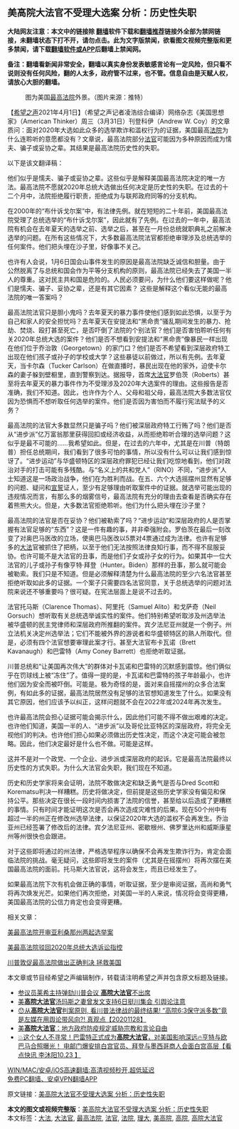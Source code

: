  <h2>美高院大法官不受理大选案 分析：历史性失职</h2> <p class="notice"><b>大陆网友注意：本文中的链接除 <a href="https://github.com/bannedbook/fanqiang" >翻墙</a>软件下载和<a href="https://github.com/killgcd/justmysocks/blob/master/README.md">翻墙推荐</a>链接外全部为禁网链接，未翻墙状态下打不开，请勿点击。此为文字版禁闻，欲看图文视频完整版和更多禁闻，请下载<a href="https://github.com/bannedbook/fanqiang">翻墙软件或APP</a>后翻墙上禁闻网。</p><p>备注：翻墙看新闻非常安全，翻墙以真实身份发表敏感言论有一定风险，但只看不说则没有任何风险，翻的人太多，政府管不过来，也不管。信息自由是天赋人权，请放心大胆的翻墙。</b></p>  <div class="entry"> <figure> <p><figcaption>图为美国<a href="https://www.bannedbook.org/bnews/tag/%e6%9c%80%e9%ab%98%e6%b3%95%e9%99%a2/" class="st_tag internal_tag" rel="tag" title="标签 最高法院 下的日志">最高法院</a>外景。（图片来源：推特）</figcaption></figure> <p>【<span class='wp_keywordlink_affiliate'><a href="https://www.soundofhope.org" title="希望之声" target="_blank">希望之声</a></span>2021年4月1日】（希望之声记者凌浩综合编译）网络杂志《美国思想家》（American Thinker）周三（3月31日）刊登科伊（Andrew W. Coy）的文章质问：面对2020年大选如此众多的选举欺诈和滥权行为的证据，美国最高<a href="https://www.bannedbook.org/bnews/tag/%e6%b3%95%e9%99%a2/" class="st_tag internal_tag" rel="tag" title="标签 法院 下的日志">法院</a>为什么连聆听的意愿都没有？文章说，最高法院部分<a href="https://www.bannedbook.org/bnews/tag/%E6%B3%95%E5%AE%98/" class="st_tag internal_tag" rel="tag" title="标签 法官 下的日志">法官</a>可能因为多种原因而成为懦夫、骗子或妥协之辈。其结果是最高法院历史性的失职。</p> <p>以下是该文翻译稿：</p> <p>他们似乎是懦夫、骗子或妥协之辈。这些似乎是解释美国最高法院决定的唯一方法。最高法院不愿就2020年总统大选做出任何决定是历史性的失职。在过去的十二个月中，法院拒绝履行职责，拒绝成为与联邦政府同等的分支机构。</p> <p>在2000年的“布什诉戈尔案”中，有法律先例。就在短短的二十年前，美国最高法院受理了总统选举的“布什诉戈尔案”，因此就有了先例。在过去的一年中，最高法院有机会在去年夏天的选举之前、选举之后，甚至在一月份总统就职典礼之前解决选举的问题。在所有这些情况下，大多数最高法院法官都拒绝审理涉及总统选举的任何案件。他们把头埋在沙子里，好像事不关己。</p> <p>也许有人会说，1月6日国会山事件发生的原因是最高法院缺乏诚信和胆量。由于公然脱离了与总统和国会作为平等分支机构的原则，最高法院已经失去了美国一半人的尊重。这对民主共和国是危险的。人民必须要问，为什么他们要这样做呢？他们是懦夫、骗子、妥协之辈，还是有其它因素？ 这些是解释这个看似无能的最高法院的唯一答案吗？</p>  <p>最高法院法官只是胆小鬼吗？去年夏天的暴力事件使他们感到如此恐惧，以至于为自己和家人的安全担忧吗？去年夏天在安提法和“黑命贵”骚乱期间发生的暴力、抢劫、焚烧、殴打甚至死亡，是否吓倒了法院的个别法官？他们是否害怕聆听任何有关2020年总统大选的案件？他们是否不想看到安提法和“黑命贵”像暴民一样出现在他们位于乔治敦（Georgetown）的家门口？他们是否不希望看到深层政府特工出现在他们孩子或孙子的学校或大学？这些暴徒以前做过，所以有先例。去年夏天，当卡尔森（Tucker Carlson）在做直播时，暴民出现在他的家外，迫使卡尔森的妻子躲到壁橱里，直到警察到达。据报导，首席<a href="https://www.bannedbook.org/bnews/tag/%e5%a4%a7%e6%b3%95%e5%ae%98/" class="st_tag internal_tag" rel="tag" title="标签 大法官 下的日志">大法官</a>罗伯茨（Roberts）甚至将去年夏天的暴力事件作为不受理涉及2020年大选案件的理由。这些报告是否准确，我们不知道。因此，也许作为个人、父母和祖父母，最高法院大多数法官仅因为恐惧而不想听取任何选举的案件。他们是否因为害怕而不履行宪法赋予的义务？</p> <p>最高法院的法官大多数显然只是骗子吗？他们被深层政府特工行贿了吗？他们是否从“进步派”亿万富翁那里获得回扣或经济收益，从而拒绝聆听合理的选举问题？这似乎是最不可能的&#8230;&#8230;我希望如此。但是，在过去的六年中，尤其是在川普（特朗普）担任总统期间，我们看到了很多可怕的事情，所以没有什么可以让我们感到惊讶了。“进步运动”与华盛顿特区的深层政府罪犯已经让我们吃惊地看到，他们对政治对手的打击可能有多残酷。与“名义上的共和党人”（RINO）不同，“进步派”人士知道这是一场政治战争，他们在为胜利而战。在五、六个大选摇摆州显然有足够的问题、疑问和<span class='wp_keywordlink'><a href="https://www.bannedbook.org/forum5/topic17.html" title="宣誓与预言" target="_blank">宣誓</a></span>证人，至少有足够理由听取案件中的证据。就选举可能出现的违规情况而言，有那么多的烟雾信号，最高法院有充分的理由去查看是否确实存在着熊熊大火。但是，大多数法官拒绝聆听。他们为什么把头埋在沙子里？</p> <p>最高法院的法官是否在妥协？他们被勒索了吗？“进步运动”和深层政府的人是否掌握有法官足够的“东西”？这是一件有趣的事，并非牵强附会。罗伯茨在最后一刻改变了对奥巴马医改的立场，使奥巴马医改以5票对4票通过成为法律。也许有足够多的<a href="https://www.bannedbook.org/bnews/tag/%E5%A4%A7%E6%B3%95/" class="st_tag internal_tag" rel="tag" title="标签 大法 下的日志">大法</a>官被抓住了把柄，以至于他们无法按照法律良知行事，而不得不屈服妥协。也许可能不是大法官的丑事，而是他们子女或孙子女的行为。如果其中一位大法官的儿子或孙子有像亨特·拜登（Hunter。Biden）那样的丑事，那么就可能会被勒索。我们只是不知道。但是必须解释清楚为什么最高法院的至少六名法官甚至拒绝听取如此多的证据。一个案子只需要四名法官同意，关于总统选举的问题对法院来说还不够重要吗？很可疑。在宪法层面上是说不过去的。</p> <p>法官托马斯（Clarence Thomas）、阿里托（Samuel Alito）和戈萨奇（Neil Gorsuch）想听取有关总统选举诚实性的案件。他们特别希望听取涉及州选举法被华盛顿的民主党律师和深层政府所推翻的案件。宾夕法尼亚州就是一个例子。州立法机关决定州选举法；它们不能被外界的游说者和华盛顿特区的熟人所取代。但是，必须有四个法官想要审理此案才行。甚至大法官布卡瓦诺（Brett Kavanaugh）和巴雷特（Amy Coney Barrett）也拒绝听取证据。</p> <p>川普总统和“让美国再次伟大”的群体对卡瓦诺和巴雷特的沉默感到震惊。他们俩似乎在罚球线上被“冻住”了。值得一提的是，卡瓦诺和巴雷特的孩子年龄最小，也许他们因为安全而被吓倒。可能是。极为奇怪的是，面对来自摇摆州的众多合法案例，有如此多的证据，最高法院居然没有足够的法官想知道发生了什么。如果没有其它原因，他们应该予以纠正，这样问题就不会在2022年或2024年再次发生。</p>  <p>也许最高法院会担心证据可能会揭示什么，因此他们可能不得不做出艰难的决定。也许他们知道，美国一半的人、“进步派”以及哥伦比亚特区的深层政府，将完全无视他们的判决。也许他们担心如果必须做出历史性决定，而这个决定可能会被忽略。因此，他们决定最好是什么也不做。可能是这样。</p> <p>这并不是对一个政党、一个企业、进步派或深层政府的起诉。它是最高法院最终以历史性的方式失职。为什么大法官会失职，我们现在不知道。</p> <p>历史和历史学家将来会证明，法院不敢做决定和缺乏勇气是否与Dred Scott和Korematsu判决一样糟糕。历史将做决定，但前提是这些历史学家没有偏见和保持公平。那些决定在很长一段时间内损害了法院的信誉，甚至给以后造成了更糟糕的事情。只有时间才能证明这次是否会再次造成灾难性的后果。现在50个州中有超过一半的州正在修改州选举法律，以保证2020年大选的滥权不会再发生。乔治亚州已经签署了修改后的法律。宾夕法尼亚州、密歇根州、佛罗里达州和威斯康星州等州很快也会跟进。</p> <p>对于这些即将通过的州法律，严格选举程序以确保不会再发生欺诈行为，肯定会面临法院的挑战。毫无疑问，这些即将发生的案件（尤其是在摇摆州）将再次摆在美国最高法院的面前。托马斯大法官说，这将会发生，而且已经发生了。</p> <p>如果最高法院下次有机会做正确的事情，听取证据，至少是审阅证据，高尚和勇气将再次焕发光芒。如果他们再次拒绝，对美国一半的人来说，情况将会变得更糟，美国最高法院的公信力肯定也会变得更糟。</p>  <p>相关文章：</p> <p><a href="https://www.soundofhope.org/post/480101">美最高法院开审亚利桑那州两起选举案</a></p> <p><a href="https://www.soundofhope.org/post/477188">美最高法院驳回2020年总统大选诉讼指控</a></p> <p><a href="https://www.soundofhope.org/post/452527">川普敦促最高法院做出正确判决 拯救美国</a></p> <p>本文章或节目经希望之声编辑制作，转载请注明希望之声并包含原文标题及链接。</p>  <ul class='op-related-articles' title='相关阅读'> <li><a href='https://www.bannedbook.org/bnews/comments/20210126/1474813.html' target='_blank'>参议员莱希主持弹劾川普会议 <b>高院大法官</b>不出席</a></li> <li><a href='https://www.bannedbook.org/bnews/cnnews/20210109/1463917.html' target='_blank'>美<b>高院大法官</b>汤玛斯之妻曾发文支持6日挺川集会 引舆论注意</a></li> <li><a href='https://www.bannedbook.org/bnews/bannedvideo/20201129/1450496.html' target='_blank'>😯从<b>高院大法官</b>判案原则, 看川普法律战的最终结果! “高院6:3保守派多数”竟是左媒在用舆论带风向?! 真观点【20201128】</a></li> <li><a href='https://www.bannedbook.org/bnews/topimagenews/20201114/1430848.html' target='_blank'>美<b>高院大法官</b>：地方政府防疫规定威胁宗教和言论自由</a></li> <li><a href='https://www.bannedbook.org/bnews/bannedvideo/20201027/1421243.html' target='_blank'>💥这个女人不寻常！巴雷特正式成为<b>高院大法官</b>，对美国影响深远🔥亨特与欧巴马合照曝光！ 电邮门爆安排白宫官员、拜登与墨西哥商人会面白宫高层【看点快讯 李沐阳10.23 】</a></li> </ul> <p class="texttj"> <a href="https://github.com/bannedbook/fanqiang/wiki/V2ray%E6%9C%BA%E5%9C%BA" target="_blank">WIN/MAC/安卓/iOS高速翻墙:高清视频秒开,超低延迟</a><br/> <a href="https://github.com/bannedbook/fanqiang/wiki/%E7%A6%81%E9%97%BB%E7%BD%91%E5%AE%89%E5%8D%93%E7%BF%BB%E5%A2%99%E6%96%B0%E9%97%BBAPP" target="_blank">免费PC翻墙、安卓VPN翻墙APP</a></p><p>原文链接：<a class="src_link"  href="https://www.soundofhope.org/post/490598" target="_blank">美高院大法官不受理大选案 分析：历史性失职</a></p><a name='sharetosocial'></a>       <div><b>本文的图文或视频完整版</b>：<a href='https://www.bannedbook.org/bnews/comments/20210402/1517668.html'>美高院大法官不受理大选案 分析：历史性失职</a></div>  </div><!--END ENTRY--> <div class="postfooter"> <div>本文标签：<a href="https://www.bannedbook.org/bnews/tag/%E5%A4%A7%E6%B3%95/" rel="tag">大法</a>, <a href="https://www.bannedbook.org/bnews/tag/%e5%a4%a7%e6%b3%95%e5%ae%98/" rel="tag">大法官</a>, <a href="https://www.bannedbook.org/bnews/tag/%e6%9c%80%e9%ab%98%e6%b3%95%e9%99%a2/" rel="tag">最高法院</a>, <a href="https://www.bannedbook.org/bnews/tag/%E6%B3%95%E5%AE%98/" rel="tag">法官</a>, <a href="https://www.bannedbook.org/bnews/tag/%e6%b3%95%e9%99%a2/" rel="tag">法院</a>, <a href="https://www.bannedbook.org/bnews/tag/%E7%90%86%E5%A4%A7/" rel="tag">理大</a>, <a href="https://www.bannedbook.org/bnews/tag/%E7%BE%8E%E9%AB%98%E9%99%A2/" rel="tag">美高院</a>, <a href="https://www.bannedbook.org/bnews/tag/%e9%ab%98%e9%99%a2/" rel="tag">高院</a>, <a href="https://www.bannedbook.org/bnews/tag/%E9%AB%98%E9%99%A2%E5%A4%A7%E6%B3%95%E5%AE%98/" rel="tag">高院大法官</a></div>  </div><!--END POSTFOOTER--> 
